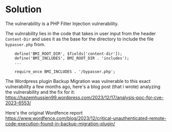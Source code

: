 # Solution

The vulnerability is a PHP Filter Injection vulnerability.

The vulnrability lies in the code that takes in user input from the header `Content-Dir` and uses it as the base for the directory to include the file `bypasser.php` from.
```
    define('BMI_ROOT_DIR', $fields['content-dir']);
    define('BMI_INCLUDES', BMI_ROOT_DIR . 'includes');
    ...

    require_once BMI_INCLUDES . '/bypasser.php';
```

The Wordpress plugin Backup Migration was vulnerable to this exact vulnerability a few months ago, here's a blog post (that i wrote) analyzing the vulnerability and the fix for it: 
https://hazemhussien99.wordpress.com/2023/12/17/analysis-poc-for-cve-2023-6553/

Here's the original Wordfence report https://www.wordfence.com/blog/2023/12/critical-unauthenticated-remote-code-execution-found-in-backup-migration-plugin/
